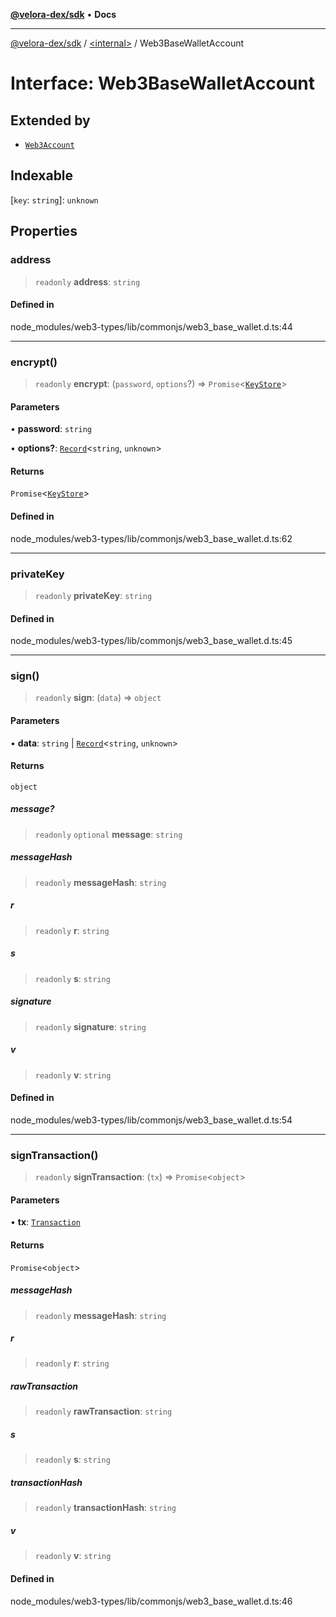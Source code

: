 [**@velora-dex/sdk**](../../README.md) • **Docs**

***

[@velora-dex/sdk](../../globals.md) / [\<internal\>](../README.md) / Web3BaseWalletAccount

# Interface: Web3BaseWalletAccount

## Extended by

- [`Web3Account`](Web3Account.md)

## Indexable

 \[`key`: `string`\]: `unknown`

## Properties

### address

> `readonly` **address**: `string`

#### Defined in

node\_modules/web3-types/lib/commonjs/web3\_base\_wallet.d.ts:44

***

### encrypt()

> `readonly` **encrypt**: (`password`, `options`?) => `Promise`\<[`KeyStore`](../namespaces/Users_andriishymkiv_paraswap_paraswap-sdk_node_modules_web3-types_lib_commonjs_index/type-aliases/KeyStore.md)\>

#### Parameters

• **password**: `string`

• **options?**: [`Record`](../type-aliases/Record.md)\<`string`, `unknown`\>

#### Returns

`Promise`\<[`KeyStore`](../namespaces/Users_andriishymkiv_paraswap_paraswap-sdk_node_modules_web3-types_lib_commonjs_index/type-aliases/KeyStore.md)\>

#### Defined in

node\_modules/web3-types/lib/commonjs/web3\_base\_wallet.d.ts:62

***

### privateKey

> `readonly` **privateKey**: `string`

#### Defined in

node\_modules/web3-types/lib/commonjs/web3\_base\_wallet.d.ts:45

***

### sign()

> `readonly` **sign**: (`data`) => `object`

#### Parameters

• **data**: `string` \| [`Record`](../type-aliases/Record.md)\<`string`, `unknown`\>

#### Returns

`object`

##### message?

> `readonly` `optional` **message**: `string`

##### messageHash

> `readonly` **messageHash**: `string`

##### r

> `readonly` **r**: `string`

##### s

> `readonly` **s**: `string`

##### signature

> `readonly` **signature**: `string`

##### v

> `readonly` **v**: `string`

#### Defined in

node\_modules/web3-types/lib/commonjs/web3\_base\_wallet.d.ts:54

***

### signTransaction()

> `readonly` **signTransaction**: (`tx`) => `Promise`\<`object`\>

#### Parameters

• **tx**: [`Transaction`](../namespaces/Users_andriishymkiv_paraswap_paraswap-sdk_node_modules_web3-types_lib_commonjs_index/interfaces/Transaction.md)

#### Returns

`Promise`\<`object`\>

##### messageHash

> `readonly` **messageHash**: `string`

##### r

> `readonly` **r**: `string`

##### rawTransaction

> `readonly` **rawTransaction**: `string`

##### s

> `readonly` **s**: `string`

##### transactionHash

> `readonly` **transactionHash**: `string`

##### v

> `readonly` **v**: `string`

#### Defined in

node\_modules/web3-types/lib/commonjs/web3\_base\_wallet.d.ts:46
